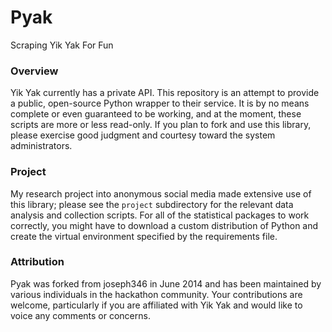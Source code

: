 Pyak
====
Scraping Yik Yak For Fun

### Overview
Yik Yak currently has a private API. This repository is an attempt to provide a public, open-source Python wrapper to their service. It is by no means complete or even guaranteed to be working, and at the moment, these scripts are more or less read-only. If you plan to fork and use this library, please exercise good judgment and courtesy toward the system administrators.

### Project
My research project into anonymous social media made extensive use of this library; please see the `project` subdirectory for the relevant data analysis and collection scripts. For all of the statistical packages to work correctly, you might have to download a custom distribution of Python and create the virtual environment specified by the requirements file.

### Attribution
Pyak was forked from joseph346 in June 2014 and has been maintained by various individuals in the hackathon community. Your contributions are welcome, particularly if you are affiliated with Yik Yak and would like to voice any comments or concerns.
